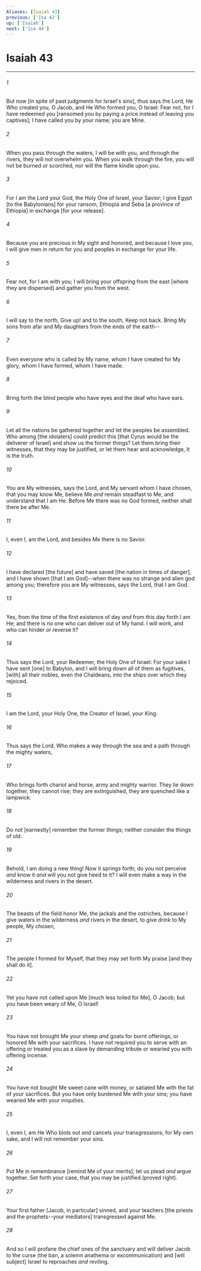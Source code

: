 ```yaml
---
Aliases: [Isaiah 43]
previous: ['Isa 42']
up: ['Isaiah']
next: ['Isa 44']
---
```

# Isaiah 43

***














###### 1 






But now [in spite of past judgments for Israel's sins], thus says the Lord, He Who created you, O Jacob, and He Who formed you, O Israel: Fear not, for I have redeemed you [ransomed you by paying a price instead of leaving you captives]; I have called you by your name; you are Mine. 













###### 2 






When you pass through the waters, I will be with you, and through the rivers, they will not overwhelm you. When you walk through the fire, you will not be burned _or_ scorched, nor will the flame kindle upon you. 













###### 3 






For I am the Lord your God, the Holy One of Israel, your Savior; I give Egypt [to the Babylonians] for your ransom, Ethiopia and Seba [a province of Ethiopia] in exchange [for your release]. 













###### 4 






Because you are precious in My sight and honored, and because I love you, I will give men in return for you and peoples in exchange for your life. 













###### 5 






Fear not, for I am with you; I will bring your offspring from the east [where they are dispersed] and gather you from the west. 













###### 6 






I will say to the north, Give up! and to the south, Keep not back. Bring My sons from afar and My daughters from the ends of the earth-- 













###### 7 






Even everyone who is called by My name, whom I have created for My glory, whom I have formed, whom I have made. 













###### 8 






Bring forth the blind people who have eyes and the deaf who have ears. 













###### 9 






Let all the nations be gathered together and let the peoples be assembled. Who among [the idolaters] could predict this [that Cyrus would be the deliverer of Israel] and show us the former things? Let them bring their witnesses, that they may be justified, or let them hear and acknowledge, It is the truth. 













###### 10 






You are My witnesses, says the Lord, and My servant whom I have chosen, that you may know Me, believe Me _and_ remain steadfast to Me, and understand that I am He. Before Me there was no God formed, neither shall there be after Me. 













###### 11 






I, even I, am the Lord, and besides Me there is no Savior. 













###### 12 






I have declared [the future] and have saved [the nation in times of danger], and I have shown [that I am God]--when there was no strange and alien god among you; therefore you are My witnesses, says the Lord, that I am God. 













###### 13 






Yes, from the time of the first existence of day _and_ from this day forth I am He; and there is no one who can deliver out of My hand. I will work, and who can hinder _or_ reverse it? 













###### 14 






Thus says the Lord, your Redeemer, the Holy One of Israel: For your sake I have sent [one] to Babylon, and I will bring down all of them as fugitives, [with] all their nobles, even the Chaldeans, into the ships over which they rejoiced. 













###### 15 






I am the Lord, your Holy One, the Creator of Israel, your King. 













###### 16 






Thus says the Lord, Who makes a way through the sea and a path through the mighty waters, 













###### 17 






Who brings forth chariot and horse, army and mighty warrior. They lie down together, they cannot rise; they are extinguished, they are quenched like a lampwick: 













###### 18 






Do not [earnestly] remember the former things; neither consider the things of old. 













###### 19 






Behold, I am doing a new thing! Now it springs forth; do you not perceive _and_ know it _and_ will you not give heed to it? I will even make a way in the wilderness and rivers in the desert. 













###### 20 






The beasts of the field honor Me, the jackals and the ostriches, because I give waters in the wilderness _and_ rivers in the desert, to give drink to My people, My chosen, 













###### 21 






The people I formed for Myself, that they may set forth My praise [and they shall do it]. 













###### 22 






Yet you have not called upon Me [much less toiled for Me], O Jacob; but you have been weary of Me, O Israel! 













###### 23 






You have not brought Me your sheep _and_ goats for burnt offerings, or honored Me with your sacrifices. I have not required you to serve with an offering _or_ treated you as a slave by demanding tribute or wearied you with offering incense. 













###### 24 






You have not bought Me sweet cane with money, or satiated Me with the fat of your sacrifices. But you have only burdened Me with your sins; you have wearied Me with your iniquities. 













###### 25 






I, even I, am He Who blots out _and_ cancels your transgressions, for My own sake, and I will not remember your sins. 













###### 26 






Put Me in remembrance [remind Me of your merits]; let us plead _and_ argue together. Set forth your case, that you may be justified (proved right). 













###### 27 






Your first father [Jacob, in particular] sinned, and your teachers [the priests and the prophets--your mediators] transgressed against Me. 













###### 28 






And so I will profane the chief ones of the sanctuary and will deliver Jacob to the curse (the ban, a solemn anathema or excommunication) and [will subject] Israel to reproaches _and_ reviling.
